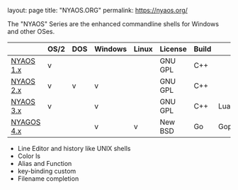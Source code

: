 layout: page
title: "NYAOS.ORG"
permalink: https://nyaos.org/

The "NYAOS" Series are the enhanced commandline shells for Windows and other OSes.

|                                                   |OS/2|DOS|Windows|Linux| License |Build|Lua       |Code|Support
|---------------------------------------------------|----|---|-------|-----|---------|-----|----------|----|---------
|[NYAOS  1.x](https://github.com/nyaosorg/nyaos1000)| v  |   |       |     | GNU GPL |C++  |          |DBCS|1996-2000
|[NYAOS  2.x](https://github.com/nyaosorg/nyaos2000)| v  | v | v     |     | GNU GPL |C++  |          |DBCS|2001-2010
|[NYAOS  3.x](https://github.com/nyaosorg/nyaos3000)| v  |   | v     |     | GNU GPL |C++  |Lua 5.2   |DBCS|2010-2014
|[NYAGOS 4.x](https://github.com/nyaosorg/nyagos)   |    |   | v     | v   | New BSD |Go   |GopherLua |UTF8|2014-Now

- Line Editor and history like UNIX shells
- Color ls
- Alias and Function
- key-binding custom
- Filename completion
